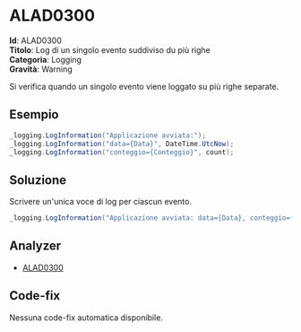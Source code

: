 <!--
SPDX-FileCopyrightText: 2022 ALAD SRL <info@alad.cloud>

SPDX-License-Identifier: MIT
-->

# ALAD0300

**Id**: ALAD0300\
**Titolo**: Log di un singolo evento suddiviso du più righe\
**Categoria**: Logging\
**Gravità**: Warning

Si verifica quando un singolo evento viene loggato su più righe separate.


## Esempio

```csharp
_logging.LogInformation("Applicazione avviata:");
_logging.LogInformation("data={Data}", DateTime.UtcNow);
_logging.LogInformation("conteggio={Conteggio}", count);
```


## Soluzione

Scrivere un'unica voce di log per ciascun evento.

```csharp
_logging.LogInformation("Applicazione avviata: data={Data}, conteggio={Conteggio}", DateTime.UtcNow, count);
```


## Analyzer

* [ALAD0300](../../src/Alad.CodeAnalyzer/Logging/FragmentedLogAnalyzer.cs)


## Code-fix

Nessuna code-fix automatica disponibile.
